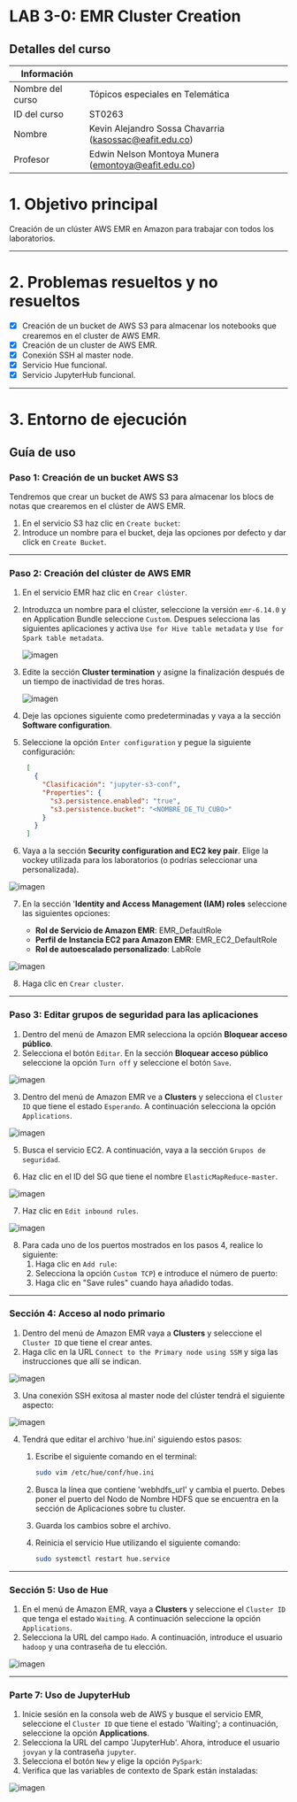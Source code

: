 # LAB 3-0: EMR Cluster Creation

## Detalles del curso

| Información | |
| --- | --- |
| Nombre del curso | Tópicos especiales en Telemática |
| ID del curso | ST0263 |
| Nombre | Kevin Alejandro Sossa Chavarria (kasossac@eafit.edu.co) |
| Profesor | Edwin Nelson Montoya Munera (emontoya@eafit.edu.co) |

# 1. Objetivo principal

Creación de un clúster AWS EMR en Amazon para trabajar con todos los laboratorios.

---

# 2. Problemas resueltos y no resueltos

- [x] Creación de un bucket de AWS S3 para almacenar los notebooks que crearemos en el cluster de AWS EMR.
- [x] Creación de un cluster de AWS EMR.
- [x] Conexión SSH al master node.
- [x] Servicio Hue funcional.
- [x] Servicio JupyterHub funcional.
      
---

# 3. Entorno de ejecución

## Guía de uso

### Paso 1: Creación de un bucket AWS S3

Tendremos que crear un bucket de AWS S3 para almacenar los blocs de notas que crearemos en el clúster de AWS EMR.
    
1. En el servicio S3 haz clic en `Create bucket`:    
2. Introduce un nombre para el bucket, deja las opciones por defecto y dar click en `Create Bucket`.
   
---

### Paso 2: Creación del clúster de AWS EMR

1. En el servicio EMR haz clic en `Crear clúster`.
2. Introduzca un nombre para el clúster, seleccione la versión `emr-6.14.0` y en Application Bundle seleccione `Custom`. Despues selecciona las siguientes aplicaciones y activa `Use for Hive table metadata` y `Use for Spark table metadata`.
  
   ![imagen](https://github.com/MrSossa/kasossac-st0263/assets/83780739/b71db379-c657-4772-a47c-7affb7374b7f)
   
3. Edite la sección **Cluster termination** y asigne la finalización después de un tiempo de inactividad de tres horas.

   ![imagen](https://github.com/MrSossa/kasossac-st0263/assets/83780739/4a84e585-5ba8-4f2e-987d-ce098c77a213)

    
4. Deje las opciones siguiente como predeterminadas y vaya a la sección **Software configuration**.
5. Seleccione la opción `Enter configuration` y pegue la siguiente configuración:

   ```json
    [
      {
        "Clasificación": "jupyter-s3-conf",
        "Properties": {
          "s3.persistence.enabled": "true",
          "s3.persistence.bucket": "<NOMBRE_DE_TU_CUBO>"
        }
      }
    ]
    ```

6. Vaya a la sección **Security configuration and EC2 key pair**. Elige la vockey utilizada para los laboratorios (o podrías seleccionar una personalizada).
    
![imagen](https://github.com/MrSossa/kasossac-st0263/assets/83780739/a6b8628e-b8eb-437e-b9c6-a1baa928dcf4)

7. En la sección '**Identity and Access Management (IAM) roles** seleccione las siguientes opciones:

    - **Rol de Servicio de Amazon EMR**: EMR_DefaultRole
    - **Perfil de Instancia EC2 para Amazon EMR**: EMR_EC2_DefaultRole
    - **Rol de autoescalado personalizado**: LabRole

![imagen](https://github.com/MrSossa/kasossac-st0263/assets/83780739/4d4cc72d-be72-4eb2-a610-00571f2fb404)

8. Haga clic en `Crear cluster`.
---

### Paso 3: Editar grupos de seguridad para las aplicaciones

1. Dentro del menú de Amazon EMR selecciona la opción **Bloquear acceso público**.    
2. Selecciona el botón `Editar`. En la sección **Bloquear acceso público** seleccione la opción `Turn off` y seleccione el botón `Save`.
    
![imagen](https://github.com/MrSossa/kasossac-st0263/assets/83780739/51681fa9-e5b2-4c77-b75f-9d21bd5bc92e)

3. Dentro del menú de Amazon EMR ve a **Clusters** y selecciona el `Cluster ID` que tiene el estado `Esperando`. A continuación selecciona la opción `Applications`.
    
![imagen](https://github.com/MrSossa/kasossac-st0263/assets/83780739/9f53b8ed-826f-46b4-87b2-c482f67a7fe3)

5. Busca el servicio EC2. A continuación, vaya a la sección `Grupos de seguridad`.
    
6. Haz clic en el ID del SG que tiene el nombre `ElasticMapReduce-master`.
    
![imagen](https://github.com/MrSossa/kasossac-st0263/assets/83780739/02ec3abf-30bb-496c-9841-4e766be88121)

7. Haz clic en `Edit inbound rules`.
    
![imagen](https://github.com/MrSossa/kasossac-st0263/assets/83780739/f2ff3909-c48f-4e10-bb25-2da7f56f83bc)

8. Para cada uno de los puertos mostrados en los pasos 4, realice lo siguiente:
    1. Haga clic en `Add rule`:
    2. Selecciona la opción `Custom TCP`) e introduce el número de puerto:
    3. Haga clic en "Save rules" cuando haya añadido todas.

---

### Sección 4: Acceso al nodo primario

1. Dentro del menú de Amazon EMR vaya a **Clusters** y seleccione el `Cluster ID` que tiene el crear antes.
2. Haga clic en la URL `Connect to the Primary node using SSM` y siga las instrucciones que allí se indican. 
    
![imagen](https://github.com/MrSossa/kasossac-st0263/assets/83780739/a2701bd0-1da6-42c6-80cc-bee2ac18c81a)

3. Una conexión SSH exitosa al master node del clúster tendrá el siguiente aspecto:
    
![imagen](https://github.com/MrSossa/kasossac-st0263/assets/83780739/71d56bbc-e420-4124-b675-3bcbe536ed18)

4. Tendrá que editar el archivo 'hue.ini' siguiendo estos pasos: 
    1. Escribe el siguiente comando en el terminal:
   
        ```bash
        sudo vim /etc/hue/conf/hue.ini
        ```
        
    2. Busca la línea que contiene 'webhdfs_url' y cambia el puerto. Debes poner el puerto del Nodo de Nombre HDFS que se encuentra en la sección de Aplicaciones sobre tu cluster. 
    3. Guarda los cambios sobre el archivo.
    4. Reinicia el servicio Hue utilizando el siguiente comando:
        
        ```bash
        sudo systemctl restart hue.service
        ```
        
---

### Sección 5: Uso de Hue

1. En el menú de Amazon EMR, vaya a **Clusters** y seleccione el `Cluster ID` que tenga el estado `Waiting`. A continuación seleccione la opción `Applications`.    
2. Selecciona la URL del campo `Hado`. A continuación, introduce el usuario `hadoop` y una contraseña de tu elección.
    
![imagen](https://github.com/MrSossa/kasossac-st0263/assets/83780739/f23a0cb0-d86a-4a66-a54e-759174ed70a4)

---

### Parte 7: Uso de JupyterHub

1. Inicie sesión en la consola web de AWS y busque el servicio EMR, seleccione el `Cluster ID` que tiene el estado 'Waiting'; a continuación, seleccione la opción **Applications**.
2. Selecciona la URL del campo 'JupyterHub'. Ahora, introduce el usuario `jovyan` y la contraseña `jupyter`.
3. Selecciona el botón `New` y elige la opción `PySpark`:    
4. Verifica que las variables de contexto de Spark están instaladas:
    
![imagen](https://github.com/MrSossa/kasossac-st0263/assets/83780739/74b243bf-1d2e-43f6-8425-959ab794a389)

